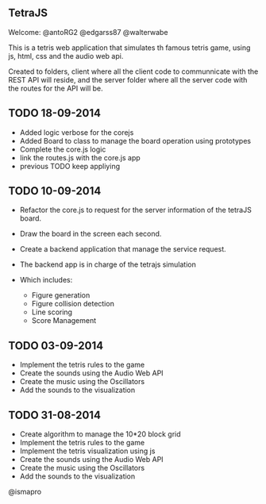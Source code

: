 TetraJS
-------------------


Welcome: @antoRG2 @edgarss87 @walterwabe




This is a tetris web application that simulates th famous tetris game, using js, html, css and the audio web api.

Created to folders, client where all the client code to communnicate with the REST API will reside, and the server folder where all the server code with the routes for the API will be.


TODO 18-09-2014
--------

- Added logic verbose for the corejs
- Added Board to class to manage the board operation using prototypes
- Complete the core.js logic
- link the routes.js with the core.js app
- previous TODO keep appliying

TODO 10-09-2014
--------

- Refactor the core.js to request for the server information of the tetraJS board.
- Draw the board in the screen each second.

- Create a backend application that manage the service request.
- The backend app is in charge of the tetrajs simulation
- Which includes:
	- Figure generation
	- Figure collision detection
	- Line scoring
	- Score Management

TODO 03-09-2014
--------

- Implement the tetris rules to the game
- Create the sounds using the Audio Web API
- Create the music using the Oscillators
- Add the sounds to the visualization

TODO 31-08-2014
--------

- Create algorithm to manage the 10*20 block grid
- Implement the tetris rules to the game
- Implement the tetris visualization using js
- Create the sounds using the Audio Web API
- Create the music using the Oscillators
- Add the sounds to the visualization

@ismapro
